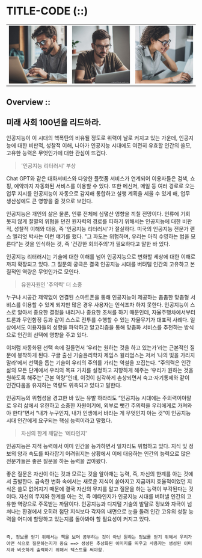 # TITLE-CODE (::) 
<table>
  <tr>
    <td><img src="assets/imgs/chat.jpg" width="300"></td>
    <td><img src="assets/imgs/gpt.jpg" width="300"></td>
    <td><img src="assets/imgs/stable.jpg" width="300"></td>
  </tr>
</table>

## Overview :: <br><Br> 미래 사회 100년을 리드하라.

인공지능이 이 시대의 핵폭탄의 비유될 정도로 위력이 날로 커지고 있는 가운데, 인공지능에 대한 비판적, 성찰적 이해, 나아가 인공지능 시대에도 여전히 유효할 인간의 쓸모, 고유한 능력은 무엇인가에 대한 관심이 뜨겁다.

> '인공지능 리터러시' 부상

Chat GPT와 같은 대화서비스와 다양한 플랫폼 서비스가 연계되어 이용자들은 검색, 쇼핑, 예약까지 자동화된 서비스를 이용할 수 있다. 또한 메신저, 메일 등 여러 경로로 오는 업무 지시를 인공지능이 자동으로 감지해 통합하고 실행 계획을 세울 수 있게 해, 업무 생산성에도 큰 영향을 줄 것으로 보인다.

인공지능은 개인의 삶은 물론, 인류 전체에 심댛산 영향을 끼칠 전망이다. 인류에 기회 못지 않게 절멸의 위협을 던진 원자력의 경로를 피하기 위해서는 인공지능에 대한 비판적, 성찰적 이해와 대응, 즉 '인공지능 리터러시'가 절실하다. 미국의 인공지능 전문가 랜스 엘리엇 박사는 이런 얘기를 했다.
"그 파도는 위험하며, 우리는 아직 수영하는 법을 모른다"는 것을 인식하는 것, 즉 '건강한 회의주의'가 필요하다고 말한 바 있다.

인공지능 리터러시는 기술에 대한 이해를 넘어 인공지능으로 변화할 세상에 대한 이해로까지 확장되고 있다. 그 질문의 궁극은 결국 인공지능 시대를 버텨탤 인간의 고유하고 본질적인 역량은 무엇인가로 모인다.

>유한자원인 '주의력' 더 소중

누구나 시공간 제약없이 연결된 스마트폰을 통해 인공지능이 제공하는 촘촘한 맞춤형 서비스를 이용할 수 있게 되지만 많은 경우 사용자는 인식조차 하지 못한다. 인공지능이 스스로 알아서 중요한 결정을 내리거나 중요한 조처를 하기 때문인데, 자율주행차에서부터 드론과 무인함정 등과 같이 스스로 전투를 수행할 수 있는 자율무기가 대표적 사례다. 일상에서도 이용자들의 성향을 파악하고 알고리즘을 통해 맞춤화 서비스를 추천하는 방식으로 인간의 선택에 영향을 주고 있다.

이처럼 자동화된 선택 속에 길들면서 ‘우리는 원하는 것을 하고 있는가’라는 근본적인 질문에 봉착하게 된다. 구글 출신 기술윤리학자 제임스 윌리엄스는 저서 ‘나의 빛을 가리지 말라’에서 선택을 돕는 기술이 우리의 주의를 가리는 역설을 꼬집는다. “주의력은 인간 삶의 모든 단계에서 우리의 목표 가치를 설정하고 지향하게 해주는 ‘우리가 원하는 것을 원하도록 해주는’ 근본 역량”인데, 이것이 심각하게 손상되면서 숙고·자기통제와 같이 인간다움을 유지하는 역량도 위축되고 있다고 말한다.

인공지능의 위험성을 경고한 바 있는 유발 하라리도 “인공지능 시대에는 주의력이야말로 우리 삶에서 유한하고 소중한 자원이기에, 외부로 뺏긴 주의력을 우리에게로 가져와야 한다”면서 “내가 누구인지, 내가 인생에서 바라는 게 무엇인지 아는 것”이 인공지능 시대 인간에게 요구되는 핵심 능력이라고 말했다.

>자신의 한계 깨닫는 '메타인지'

인공지능은 지적 능력에서 이미 인간을 능가하면서 일자리도 위협하고 있다. 지식 및 정보의 양과 속도를 따라잡기 어려워지는 상황에서 이에 대응하는 인간의 능력으로 많은 전문가들은 좋은 질문을 하는 능력을 꼽아왔다.

좋은 질문은 자신이 아는 것과 모르는 것을 알아채는 능력, 즉, 자신의 한계를 아는 것에서 출발한다. 급속한 변화 속에서는 새로운 지식이 쏟아지고 지금까지 효율적이었던 지식은 쓸모 없어지기 때문에 결국 자신의 무지를 알고 질문을 하는 능력이 부각된다는 것이다. 자신의 무지와 한계를 아는 것, 즉 메타인지가 인공지능 시대를 버텨낼 인간의 고유한 역량으로 주목받는 까닭이다. 인공지능과 디지털 기술의 발달로 정보와 자극이 넘쳐나는 환경에서 오히려 첨단 지식보다 각자의 내면으로 눈을 돌려 인간 고유의 성찰 능력을 어디에 할당하고 있는지를 돌아봐야 할 필요성이 커지고 있다.

##
```
즉, 정보를 얻기 위해서는 책을 보며 공부하는 것이 아닌 원하는 정보를 얻기 위해서 우리가 어떤 식으로 질문하는지가 중요 ==> 생성된 추상화된 이미지를 띄우고 사용자는 생성된 이미지와 비슷하게 출력하기 위해서 텍스트를 써야함.
```

#